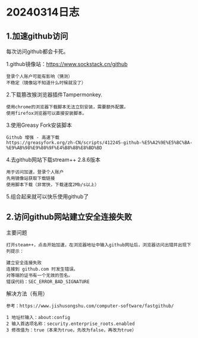 # 20240314日志

## 1.加速github访问

每次访问github都会卡死。

1.github镜像站：<https://www.sockstack.cn/github>

    登录个人账户可能有影响（猜测）
    不稳定（镜像站不知道什么时候就没了）

2.下载篡改猴浏览器插件Tampermonkey.

    使用chrome的浏览器下载脚本无法立刻安装，需要额外配置。
    使用firefox浏览器可以直接安装脚本。

3.使用Greasy Fork安装脚本

    Github 增强 - 高速下载
    https://greasyfork.org/zh-CN/scripts/412245-github-%E5%A2%9E%E5%BC%BA-%E9%AB%98%E9%80%9F%E4%B8%8B%E8%BD%BD

4.去github网站下载stream++ 2.8.6版本

    用于访问加速，登录个人账户
    先用镜像站获取下载链接
    使用脚本下载（非常快，下载速度2Mb/s以上）

5.组合起来就可以快乐使用github了

## 2.访问github网站建立安全连接失败

主要问题

    打开steam++，点击开始加速，在浏览器地址中输入github网址后，浏览器访问出错并出现下列提示：

    建立安全连接失败
    连接到 github.com 时发生错误。
    对等端的证书有一个无效的签名。
    错误代码：SEC_ERROR_BAD_SIGNATURE

解决方法（有用）

    参考：https://www.jishusongshu.com/computer-software/fastgithub/

    1 地址栏输入：about:config
    2 输入首选项名称：security.enterprise_roots.enabled
    3 修改值为：true（本来为true，先改为false，再改为true）

